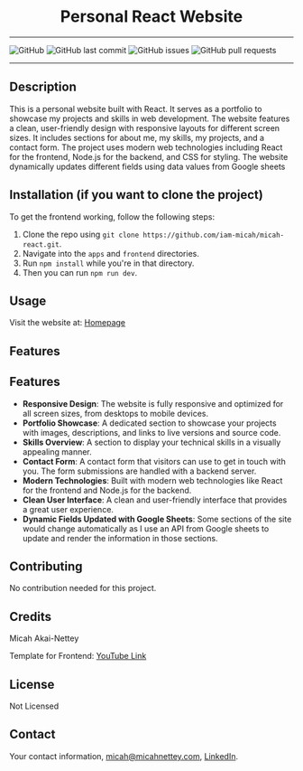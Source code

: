 ## <h1 align="center">Personal React Website</h1>

---

![GitHub](https://img.shields.io/github/license/iam-micah/micah-react)
![GitHub last commit](https://img.shields.io/github/last-commit//iam-micah/micah-react)
![GitHub issues](https://img.shields.io/github/issues-raw//iam-micah/micah-react)
![GitHub pull requests](https://img.shields.io/github/issues-pr-raw//iam-micah/micah-react)

---

## Description

This is a personal website built with React. It serves as a portfolio to showcase my projects and skills in web development. The website features a clean, user-friendly design with responsive layouts for different screen sizes. It includes sections for about me, my skills, my projects, and a contact form. The project uses modern web technologies including React for the frontend, Node.js for the backend, and CSS for styling. The website dynamically updates different fields using data values from Google sheets

## Installation (if you want to clone the project)

To get the frontend working, follow the following steps:

1. Clone the repo using `git clone https://github.com/iam-micah/micah-react.git`.
2. Navigate into the `apps` and `frontend` directories.
3. Run `npm install` while you're in that directory.
4. Then you can run `npm run dev`.

## Usage

Visit the website at: [Homepage](http://85.31.232.80)

## Features

## Features

-   **Responsive Design**: The website is fully responsive and optimized for all screen sizes, from desktops to mobile devices.
-   **Portfolio Showcase**: A dedicated section to showcase your projects with images, descriptions, and links to live versions and source code.
-   **Skills Overview**: A section to display your technical skills in a visually appealing manner.
-   **Contact Form**: A contact form that visitors can use to get in touch with you. The form submissions are handled with a backend server.
-   **Modern Technologies**: Built with modern web technologies like React for the frontend and Node.js for the backend.
-   **Clean User Interface**: A clean and user-friendly interface that provides a great user experience.
-   **Dynamic Fields Updated with Google Sheets**: Some sections of the site would change automatically as I use an API from Google sheets to update and render the information in those sections.

## Contributing

No contribution needed for this project.

## Credits

Micah Akai-Nettey

Template for Frontend: [YouTube Link](https://www.youtube.com/watch?v=wFh0SJVDM9E&t=4808s&pp=ygUkYnVpbGQgYSBwb3J0Zm9saW8gd2Vic2l0ZSB3aXRoIHJlYWN0)

## License

Not Licensed

## Contact

Your contact information, micah@micahnettey.com, [LinkedIn](https://www.linkedincom/in/micah-nettey/).
